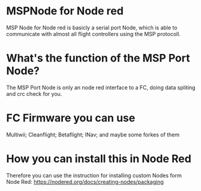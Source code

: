 # MSPNode for Node red
MSP Node for Node red is basicly a serial port Node, which is able to communicate with almost all flight controllers using the MSP protocoll.

# What's the function of the MSP Port Node?
The MSP Port Node is only an node red interface to a FC, doing data spliting and crc check for you.

# FC Firmware you can use
Multiwii; 
Cleanflight;
Betaflight;
INav;
and maybe some forkes of them

# How you can install this in Node Red
Therefore you can use the instruction for installing custom Nodes form Node Red:
https://nodered.org/docs/creating-nodes/packaging


